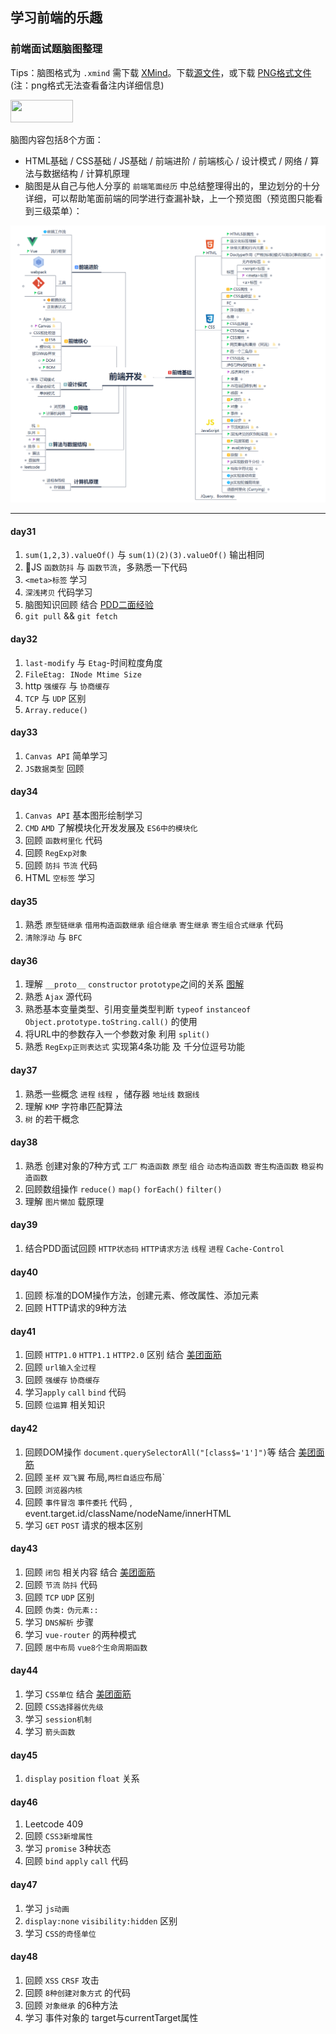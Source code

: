 ## 学习前端的乐趣

### 前端面试题脑图整理 

Tips：脑图格式为 `.xmind` 需下载 [XMind](https://www.xmind.cn)。</b>下载[源文件](https://github.com/NorthwesternDirector/-/blob/master/%E5%89%8D%E7%AB%AF%E5%BC%80%E5%8F%91.xmind)，或下载 [PNG格式文件](https://github.com/NorthwesternDirector/-/blob/master/%E5%89%8D%E7%AB%AF%E5%BC%80%E5%8F%91.png)(注：png格式无法查看备注内详细信息)


<img width=100px height=36px src="https://timgsa.baidu.com/timg?image&quality=80&size=b9999_10000&sec=1566627798554&di=27a976b0200f12cfb6f525627b97cd8c&imgtype=0&src=http%3A%2F%2F5b0988e595225.cdn.sohucs.com%2Fimages%2F20180929%2Fb5c6b39dcbdc4afaa62fe15d9f08848d.jpeg">

脑图内容包括8个方面：
* HTML基础 / CSS基础 / JS基础 / 前端进阶 / 前端核心 / 设计模式 / 网络 / 算法与数据结构 / 计算机原理
* 脑图是从自己与他人分享的 `前端笔面经历` 中总结整理得出的，里边划分的十分详细，可以帮助笔面前端的同学进行查漏补缺，上一个预览图（预览图只能看到三级菜单）：

<img width=881px  src="https://github.com/NorthwesternDirector/-/blob/master/icon/%E5%89%8D%E7%AB%AF%E5%BC%80%E5%8F%91-preview.png">

-------------------

#### day31
1. `sum(1,2,3).valueOf()` 与 `sum(1)(2)(3).valueOf()` 输出相同
2. 🌟JS `函数防抖` 与 `函数节流`，多熟悉一下代码
3. `<meta>标签` 学习
4. `深浅拷贝` 代码学习
5. 脑图知识回顾 结合 [PDD二面经验](https://www.nowcoder.com/discuss/143035?type=0&order=0&pos=6&page=1)
6. `git pull` && `git fetch`

#### day32
1. `last-modify` 与 `Etag`-时间粒度角度
2. `FileEtag: INode Mtime Size`
2. http `强缓存` 与 `协商缓存`
3. `TCP` 与 `UDP` 区别
4. `Array.reduce()`

#### day33
1. `Canvas API` 简单学习
2. `JS数据类型` 回顾

#### day34
1. `Canvas API` 基本图形绘制学习
2. `CMD` `AMD` 了解模块化开发发展及 `ES6中的模块化`
3. 回顾 `函数柯里化` 代码
4. 回顾 `RegExp对象`
5. 回顾 `防抖` `节流` 代码
6. HTML `空标签` 学习

#### day35
1. 熟悉 `原型链继承` `借用构造函数继承` `组合继承` `寄生继承` `寄生组合式继承` 代码
2. `清除浮动` 与 `BFC` 

#### day36
1. 理解 `__proto__` `constructor` `prototype`之间的关系 [图解](https://chen-cong.blog.csdn.net/article/details/81211729)
2. 熟悉 `Ajax` 源代码
3. 熟悉基本变量类型、引用变量类型判断 `typeof` `instanceof` `Object.prototype.toString.call()` 的使用
4. 将URL中的参数存入一个参数对象 利用 `split()`
5. 熟悉 `RegExp正则表达式` 实现第4条功能 及 千分位逗号功能

#### day37
1. 熟悉一些概念 `进程` `线程` ，储存器 `地址线` `数据线`
2. 理解 `KMP` 字符串匹配算法
3. `树` 的若干概念

#### day38
1. 熟悉 创建对象的7种方式 `工厂` `构造函数` `原型` `组合` `动态构造函数` `寄生构造函数` `稳妥构造函数`
2. 回顾数组操作 `reduce()` `map()` `forEach()` `filter()`
3. 理解 `图片懒加` 载原理

#### day39
1. 结合PDD面试回顾 `HTTP状态码` `HTTP请求方法` `线程` `进程` `Cache-Control`

#### day40
1. 回顾 标准的DOM操作方法，创建元素、修改属性、添加元素
2. 回顾 HTTP请求的9种方法

#### day41
1. 回顾 `HTTP1.0` `HTTP1.1` `HTTP2.0` 区别 结合 [美团面筋](https://www.nowcoder.com/discuss/238158)
2. 回顾 `url输入全过程`
3. 回顾 `强缓存` `协商缓存`
4. 学习`apply` `call` `bind` 代码
5. 回顾 `位运算` 相关知识

#### day42
1. 回顾DOM操作 `document.querySelectorAll("[class$='1']")`等 结合 [美团面筋](https://www.nowcoder.com/discuss/245565?type=0&order=0&pos=19&page=1)
2. 回顾 `圣杯` `双飞翼` 布局,`两栏自适应`布局`
3. 回顾 `浏览器内核`
4. 回顾 `事件冒泡` `事件委托` 代码 , event.target.id/className/nodeName/innerHTML
5. 学习 `GET` `POST` 请求的根本区别

#### day43
1. 回顾 `闭包` 相关内容 结合 [美团面筋](https://www.nowcoder.com/discuss/245109?type=all&order=time&pos=&page=1)
2. 回顾 `节流` `防抖` 代码
3. 回顾 `TCP` `UDP` 区别
4. 回顾 `伪类:` `伪元素::`
5. 学习 `DNS解析` 步骤
6. 学习 `vue-router` 的两种模式
7. 回顾 `居中布局` `vue8个生命周期函数`

#### day44
1. 学习 `CSS单位` 结合 [美团面筋](https://www.nowcoder.com/discuss/224234?type=post&order=time&pos=&page=1)
2. 回顾 `CSS选择器优先级`
3. 学习 `session机制`
4. 学习 `箭头函数`

#### day45
1. `display` `position` `float` 关系

#### day46
1. Leetcode 409
2. 回顾 `CSS3新增属性`
3. 学习 `promise` 3种状态
4. 回顾 `bind` `apply` `call` 代码

#### day47
1. 学习 `js动画`
2. `display:none` `visibility:hidden` 区别
3. 学习 `CSS的奇怪单位`

#### day48
1. 回顾 `XSS` `CRSF` 攻击
2. 回顾 `8种创建对象方式` 的代码
3. 回顾 `对象继承` 的6种方法
4. 学习 事件对象的 target与currentTarget属性